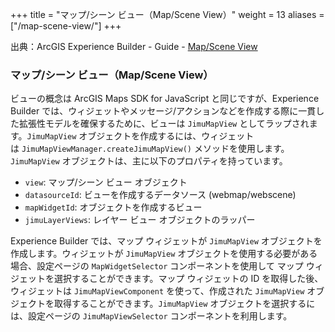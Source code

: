 +++
title = "マップ/シーン ビュー（Map/Scene View）"
weight = 13
aliases = ["/map-scene-view/"]
+++

出典：ArcGIS Experience Builder - Guide - [Map/Scene View](https://developers.arcgis.com/experience-builder/guide/core-concepts/map-scene-view/)

### マップ/シーン ビュー（Map/Scene View）

ビューの概念は ArcGIS Maps SDK for JavaScript と同じですが、Experience Builder では、ウィジェットやメッセージ/アクションなどを作成する際に一貫した拡張性モデルを確保するために、ビューは `JimuMapView` としてラップされます。`JimuMapView` オブジェクトを作成するには、ウィジェットは `JimuMapViewManager.createJimuMapView()` メソッドを使用します。`JimuMapView` オブジェクトは、主に以下のプロパティを持っています。

- `view`: マップ/シーン ビュー オブジェクト
- `datasourceId`: ビューを作成するデータソース (webmap/webscene)
- `mapWidgetId`: オブジェクトを作成するビュー
- `jimuLayerViews`: レイヤー ビュー オブジェクトのラッパー

Experience Builder では、マップ ウィジェットが `JimuMapView` オブジェクトを作成します。ウィジェットが `JimuMapView` オブジェクトを使用する必要がある場合、設定ページの `MapWidgetSelector` コンポーネントを使用して マップ ウィジェットを選択することができます。マップ ウィジェットの ID を取得した後、ウィジェットは `JimuMapViewComponent` を使って、作成された `JimuMapView` オブジェクトを取得することができます。`JimuMapView` オブジェクトを選択するには、設定ページの `JimuMapViewSelector` コンポーネントを利用します。
